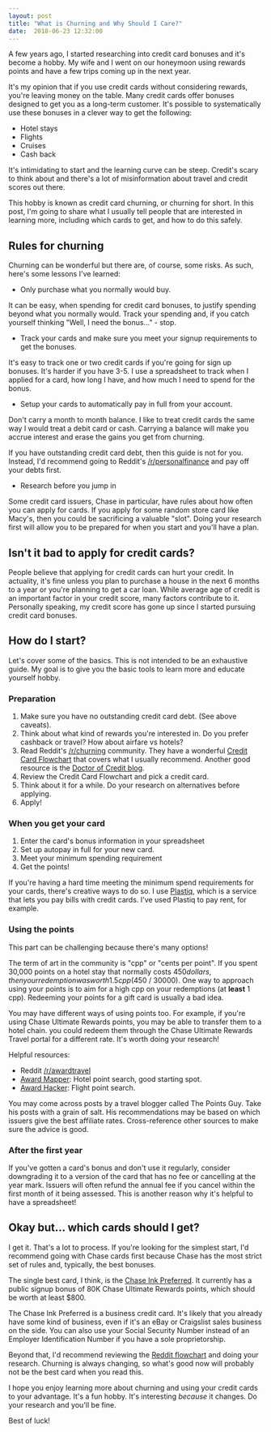 ```yaml
---
layout: post
title: "What is Churning and Why Should I Care?"
date:  2018-06-23 12:32:00
---
```


A few years ago, I started researching into credit card bonuses and it's become
a hobby. My wife and I went on our honeymoon using
rewards points and have a few trips coming up in the next year.

It's my opinion that if you use credit cards without considering rewards,
you're leaving money on the table. Many credit cards offer bonuses designed to
get you as a long-term customer. It's possible to systematically use these
bonuses in a clever way to get the following:

* Hotel stays
* Flights
* Cruises
* Cash back

It's intimidating to start and the learning curve can be steep. Credit's scary
to think about and there's a lot of misinformation about travel and credit
scores out there.

This hobby is known as credit card churning, or churning for short.
In this post, I'm going to share what I usually tell people that are interested
in learning more, including which cards to get, and how to do this safely.

## Rules for churning

Churning can be wonderful but there are, of course, some
risks. As such, here's some lessons I've learned:

* Only purchase what you normally would buy.

It can be easy, when spending for credit card bonuses, to justify spending
beyond what you normally would. Track your spending
and, if you catch yourself thinking "Well, I need the bonus..." - stop.

* Track your cards and make sure you meet your signup requirements to get the bonuses.

It's easy to track one or two credit cards if you're going for sign up bonuses.
It's harder if you have 3-5. I use a spreadsheet to track when I applied for
a card, how long I have, and how much I need to spend for the bonus.

* Setup your cards to automatically pay in full from your account.

Don't carry a month to month balance. I like to treat credit cards the same way
I would treat a debit card or cash. Carrying a balance will make you accrue
interest and erase the gains you get from churning.

If you have outstanding credit card debt, then this guide is not for you. Instead,
I'd recommend going to Reddit's
[/r/personalfinance](https://www.reddit.com/r/personalfinance/) and pay off your
debts first.

* Research before you jump in

Some credit card issuers, Chase in particular, have rules about how often you
can apply for cards. If you apply for some random store card like Macy's, then
you could be sacrificing a valuable "slot". Doing your research first will allow
you to be prepared for when you start and you'll have a plan.

## Isn't it bad to apply for credit cards?

People believe that applying for credit cards can hurt your credit. In
actuality, it's fine unless you plan to purchase a house in the
next 6 months to a year or you're planning to get a car loan. While average age of
credit is an important factor in your credit score, many factors contribute to
it. Personally speaking, my credit score has gone up since I started pursuing credit
card bonuses.

## How do I start?

Let's cover some of the basics. This is not intended to be an exhaustive guide.
My goal is to give you the basic tools to learn more and educate yourself hobby.

### Preparation

1. Make sure you have no outstanding credit card debt. (See above caveats).
2. Think about what kind of rewards you're interested in. Do you prefer cashback
   or travel? How about airfare vs hotels?
3. Read Reddit's [/r/churning](https://www.reddit.com/r/churning) community.
   They have a wonderful [Credit Card
   Flowchart](https://www.reddit.com/r/churning/comments/6wzkwj/faq_credit_card_recommendation_flowchart/)
   that covers what I usually recommend. Another good resource is the [Doctor of
   Credit blog](https://www.doctorofcredit.com).
4. Review the Credit Card Flowchart and pick a credit card.
5. Think about it for a while. Do your research on alternatives before applying.
6. Apply!

### When you get your card

1. Enter the card's bonus information in your spreadsheet
2. Set up autopay in full for your new card.
3. Meet your minimum spending requirement
4. Get the points!

If you're having a hard time meeting the minimum spend requirements for your
cards, there's creative ways to do so. I use [Plastiq](http://plastiq.com/),
which is a service that lets you pay bills with
credit cards. I've used Plastiq to pay rent, for example.

### Using the points

This part can be challenging because there's many options!

The term of art in the community is "cpp" or "cents per point". If you spent
30,000 points on a hotel stay that normally costs $450 dollars, then your
redemption was worth 1.5 cpp ($450 / 30000). One way to approach using your
points is to aim for a high cpp on your redemptions (at **least** 1 cpp).
Redeeming your points for a gift card is usually a bad idea.

You may have different ways of using points too. For example, if you're using
Chase Ultimate Rewards points, you may be able to transfer them to a hotel
chain. you could redeem them through the Chase Ultimate Rewards Travel portal
for a different rate. It's worth doing your research!

Helpful resources:

* Reddit [/r/awardtravel](https://www.reddit.com/r/awardtravel/)
* [Award Mapper](http://www.awardmapper.com/): Hotel point search, good starting
    spot.
* [Award Hacker](https://www.awardhacker.com/): Flight point search.

You may come across posts by a travel blogger called The Points Guy. Take his
posts with a grain of salt. His recommendations may be based on which issuers
give the best affiliate rates. Cross-reference other sources to make sure the
advice is good.

### After the first year

If you've gotten a card's bonus and don't use it regularly,
consider downgrading it to a version of the card that has no fee or cancelling
at the year mark. Issuers will often refund the annual fee if you cancel within
the first month of it being assessed. This is another reason why it's helpful to
have a spreadsheet!

## Okay but... which cards should I get?

I get it. That's a lot to process. If you're looking for the simplest start, I'd
recommend going with Chase cards first because Chase has the most strict set of
rules and, typically, the best bonuses.

The single best card, I think, is the
[Chase Ink
Preferred](https://creditcards.chase.com/small-business-credit-cards/ink-business-preferred).
It currently has a public signup bonus of 80K Chase Ultimate Rewards points,
which should be worth at least $800.

The Chase Ink Preferred is a business
credit card. It's likely that you already have some kind of business, even
if it's an eBay or Craigslist sales business on the side. You can also use your
Social Security Number instead of an Employer Identification Number if you have
a sole proprietorship.

Beyond that, I'd recommend reviewing the [Reddit
flowchart](https://www.reddit.com/r/churning/comments/6wzkwj/faq_credit_card_recommendation_flowchart/)
and doing your research. Churning is always changing, so what's good now will
probably not be the best card when you read this.

I hope you enjoy learning more about churning and using your credit cards to
your advantage. It's a fun hobby. It's interesting *because* it changes. Do
your research and you'll be fine.

Best of luck!
